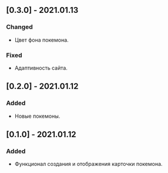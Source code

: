 ## [0.3.0] - 2021.01.13
### Changed
- Цвет фона покемона.
### Fixed
- Адаптивность сайта.

## [0.2.0] - 2021.01.12
### Added
- Новые покемоны.

## [0.1.0] - 2021.01.12
### Added
- Функционал создания и отображения карточки покемона.